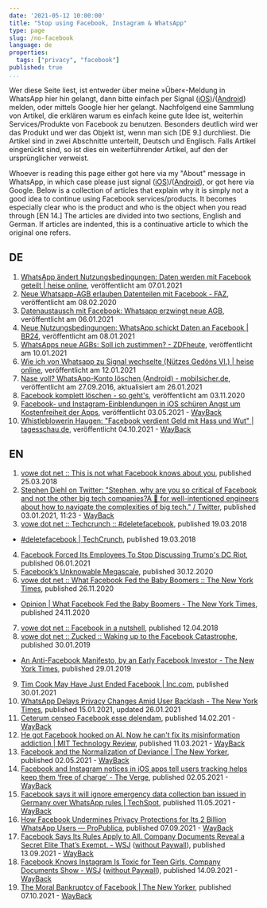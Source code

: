 ```yaml
---
date: '2021-05-12 10:00:00'
title: "Stop using Facebook, Instagram & WhatsApp"
type: page
slug: /no-facebook
language: de
properties:
  tags: ["privacy", "facebook"]
published: true
...
```


Wer diese Seite liest, ist entweder über meine »Über«-Meldung in WhatsApp hier hin gelangt, dann bitte einfach per Signal ([iOS](https://apps.apple.com/de/app/signal-sicherer-messenger/id874139669))/([Android](https://play.google.com/store/apps/details?id=org.thoughtcrime.securesms&hl=de&gl=US)) melden, oder mittels Google hier her gelangt.
Nachfolgend eine Sammlung von Artikel, die erklären warum es einfach keine gute Idee ist, weiterhin Services/Produkte von Facebook zu benutzen.
Besonders deutlich wird wer das Produkt und wer das Objekt ist, wenn man sich [DE 9.] durchliest.
Die Artikel sind in zwei Abschnitte unterteilt, Deutsch und Englisch.
Falls Artikel eingerückt sind, so ist dies ein weiterführender Artikel, auf den der ursprünglicher verweist.

Whoever is reading this page either got here via my "About" message in WhatsApp, in which case please just signal ([iOS](https://apps.apple.com/de/app/signal-sicherer-messenger/id874139669))/([Android](https://play.google.com/store/apps/details?id=org.thoughtcrime.securesms&hl=de&gl=US)), or got here via Google.
Below is a collection of articles that explain why it is simply not a good idea to continue using Facebook services/products.
It becomes especially clear who is the product and who is the object when you read through [EN 14.]
The articles are divided into two sections, English and German.
If articles are indented, this is a continuative article to which the original one refers.

## DE

1. [WhatsApp ändert Nutzungsbedingungen: Daten werden mit Facebook geteilt | heise online](https://www.heise.de/news/WhatsApp-aendert-Nutzungsbedingungen-Daten-werden-mit-Facebook-geteilt-5005893.html), veröffentlicht am 07.01.2021
2. [Neue Whatsapp-AGB erlauben Datenteilen mit Facebook - FAZ](https://www.faz.net/aktuell/wirtschaft/digitec/neue-whatsapp-agb-erlauben-datenteilen-mit-facebook-17133680.html), veröffentlicht am 08.02.2020
3. [Datenaustausch mit Facebook: Whatsapp erzwingt neue AGB](https://t3n.de/news/datenaustausch-facebook-whatsapp-1348412/), veröffentlicht am 06.01.2021
4. [Neue Nutzungsbedingungen: WhatsApp schickt Daten an Facebook | BR24](https://www.br.de/nachrichten/netzwelt/neue-nutzungsbedingungen-whatsapp-schickt-daten-an-facebook,SLQ1C9X), veröffentlicht am 08.01.2021
5. [WhatsApps neue AGBs: Soll ich zustimmen? - ZDFheute](https://www.zdf.de/nachrichten/digitales/whatsapp-neue-agbs-dsgvo-100.html), veröffentlicht am 10.01.2021
6. [Wie ich von Whatsapp zu Signal wechselte (Nützes Gedöns VI.) | heise online](https://www.heise.de/hintergrund/Wie-ich-von-Whatsapp-zu-Signal-wechselte-Nuetzes-Gedoens-VI-5020955.html), veröffentlicht am 12.01.2021
7. [Nase voll? WhatsApp-Konto löschen (Android) - mobilsicher.de](https://mobilsicher.de/ratgeber/nase-voll-whatsapp-konto-loeschen), veröffentlicht am 27.09.2016, aktualisiert am 26.01.2021
8. [Facebook komplett löschen - so geht's](https://www.heise.de/tipps-tricks/Facebook-komplett-loeschen-so-geht-s-4061586.html), veröffentlicht am 03.11.2020
9. [Facebook- und Instagram-Einblendungen in iOS schüren Angst um Kostenfreiheit der Apps](https://t3n.de/news/facebook-instagram-ios-apple-kostenlos-tracking-1376271/), veröffentlicht 03.05.2021 - [WayBack](https://web.archive.org/web/20210503113337/https://t3n.de/news/facebook-instagram-ios-apple-kostenlos-tracking-1376271/)
10. [Whistleblowerin Haugen: "Facebook verdient Geld mit Hass und Wut" | tagesschau.de](https://www.tagesschau.de/ausland/amerika/facebook-whistleblowerin-101.html), veröffentlicht 04.10.2021 - [WayBack](https://web.archive.org/web/20211004082352/https://www.tagesschau.de/ausland/amerika/facebook-whistleblowerin-101.html)

## EN

1. [vowe dot net :: This is not what Facebook knows about you](https://vowe.net/archives/017018.html), published 25.03.2018
2. [Stephen Diehl on Twitter: "Stephen, why are you so critical of Facebook and not the other big tech companies?A 🧵 for well-intentioned engineers about how to navigate the complexities of big tech." / Twitter](https://twitter.com/smdiehl/status/1345677279322636293), published 03.01.2021, 11:23 - [WayBack](https://web.archive.org/web/20210502151301/https://threadreaderapp.com/thread/1345677279322636293.html)
3. [vowe dot net :: Techcrunch :: #deletefacebook](https://vowe.net/archives/016989.html), published 19.03.2018
  * [#deletefacebook | TechCrunch](https://techcrunch.com/2018/03/19/deletefacebook/), published 19.03.2018
4. [Facebook Forced Its Employees To Stop Discussing Trump's DC Riot](https://www.buzzfeednews.com/article/ryanmac/facebook-trump-coup), published 06.01.2021
5. [Facebook’s Unknowable Megascale](https://daringfireball.net/2020/12/facebook_unknowable_megascale), published 30.12.2020
6. [vowe dot net :: What Facebook Fed the Baby Boomers :: The New York Times](https://vowe.net/archives/018874.html), published 26.11.2020 
  * [Opinion | What Facebook Fed the Baby Boomers - The New York Times](https://www.nytimes.com/2020/11/24/opinion/facebook-disinformation-boomers.html), published 24.11.2020
7. [vowe dot net :: Facebook in a nutshell](https://vowe.net/archives/017074.html), published 12.04.2018
8. [vowe dot net :: Zucked :: Waking up to the Facebook Catastrophe](https://vowe.net/archives/017729.html), published 30.01.2019 
  * [An Anti-Facebook Manifesto, by an Early Facebook Investor - The New York Times](https://www.nytimes.com/2019/01/29/books/review/roger-mcnamee-zucked.html), published 29.01.2019
9. [Tim Cook May Have Just Ended Facebook | Inc.com](https://www.inc.com/justin-bariso/tim-cook-may-have-just-ended-facebook.html), published 30.01.2021
10. [WhatsApp Delays Privacy Changes Amid User Backlash - The New York Times](https://www.nytimes.com/2021/01/15/technology/whatsapp-privacy-changes-delayed.html), published 15.01.2021, updated 26.01.2021
11. [Ceterum censeo Facebook esse delendam](https://pluspora.com/posts/5477709), published 14.02.201 - [WayBack](https://web.archive.org/web/20210216093049/https://pluspora.com/posts/5477709)
12. [He got Facebook hooked on AI. Now he can't fix its misinformation addiction | MIT Technology Review](https://www.technologyreview.com/2021/03/11/1020600/facebook-responsible-ai-misinformation/), published 11.03.2021 - [WayBack](https://web.archive.org/web/20210324073412/https://www.technologyreview.com/2021/03/11/1020600/facebook-responsible-ai-misinformation/)
13. [Facebook and the Normalization of Deviance | The New Yorker](https://www.newyorker.com/news/daily-comment/facebook-and-the-normalization-of-deviance), published 02.05.2021 - [WayBack](https://web.archive.org/web/20210503062309/https://www.newyorker.com/news/daily-comment/facebook-and-the-normalization-of-deviance)
14. [Facebook and Instagram notices in iOS apps tell users tracking helps keep them ‘free of charge’ - The Verge](https://www.theverge.com/2021/5/2/22415824/facebook-instagram-notice-ios-apps-free-privacy-tracking), published 02.05.2021 - [WayBack](https://web.archive.org/web/20210503112621/https://www.theverge.com/2021/5/2/22415824/facebook-instagram-notice-ios-apps-free-privacy-tracking)
15. [Facebook says it will ignore emergency data collection ban issued in Germany over WhatsApp rules | TechSpot](https://www.techspot.com/news/89639-facebook-ignore-emergency-data-collection-ban-issued-germany.html#commentsOffset), published 11.05.2021 - [WayBack](https://web.archive.org/web/20210512093847/https://www.techspot.com/news/89639-facebook-ignore-emergency-data-collection-ban-issued-germany.html)
16. [How Facebook Undermines Privacy Protections for Its 2 Billion WhatsApp Users — ProPublica](https://www.propublica.org/article/how-facebook-undermines-privacy-protections-for-its-2-billion-whatsapp-users), published 07.09.2021 - [WayBack](https://web.archive.org/web/20210907192947/https://www.propublica.org/article/how-facebook-undermines-privacy-protections-for-its-2-billion-whatsapp-users)
17. [Facebook Says Its Rules Apply to All. Company Documents Reveal a Secret Elite That’s Exempt. - WSJ](https://www.wsj.com/articles/facebook-files-xcheck-zuckerberg-elite-rules-11631541353) ([without Paywall](https://archive.md/TtKZB)), published 13.09.2021 - [WayBack](https://web.archive.org/web/20210915111439/https://www.wsj.com/articles/facebook-files-xcheck-zuckerberg-elite-rules-11631541353)
18. [Facebook Knows Instagram Is Toxic for Teen Girls, Company Documents Show - WSJ](https://www.wsj.com/articles/facebook-knows-instagram-is-toxic-for-teen-girls-company-documents-show-11631620739) ([without Paywall](https://archive.is/rxiB7)), published 14.09.2021 - [WayBack](https://web.archive.org/web/20210915202233/https://www.wsj.com/articles/facebook-knows-instagram-is-toxic-for-teen-girls-company-documents-show-11631620739)
19. [The Moral Bankruptcy of Facebook | The New Yorker](https://www.newyorker.com/news/daily-comment/the-moral-bankruptcy-of-facebook), published 07.10.2021 - [WayBack](https://web.archive.org/web/20211008103651/https://www.newyorker.com/news/daily-comment/the-moral-bankruptcy-of-facebook)
